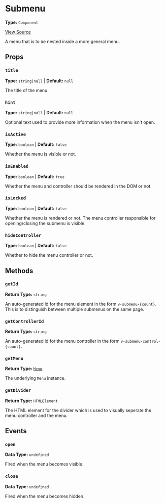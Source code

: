 # Submenu

**Type:** `Component`

[View Source](../../../../../../vime-player/src/plugins/settings/menu/submenu/Submenu.svelte)

A menu that is to be nested inside a more general menu.

## Props

### `title`

**Type:** `string|null` | **Default:** `null`

The title of the menu.

### `hint`

**Type:** `string|null` | **Default:** `null`

Optional text used to provide more information when the menu isn't open.

### `isActive`

**Type:** `boolean` | **Default:** `false`

Whether the menu is visible or not.

### `isEnabled`

**Type:** `boolean` | **Default:** `true`

Whether the menu and controller should be rendered in the DOM or not.

### `isLocked`

**Type:** `boolean` | **Default:** `false`

Whether the menu is rendered or not. The menu controller responsible for opening/closing the 
submenu is visible.

### `hideController`

**Type:** `boolean` | **Default:** `false`

Whether to hide the menu controller or not.

## Methods

### `getId`

**Return Type:** `string`

An auto-generated id for the menu element in the form `v-submenu-{count}`. This is to distinguish
between multiple submenus on the same page.

### `getControllerId`

**Return Type:** `string`

An auto-generated id for the menu controller in the form `v-submenu-control-{count}`.

### `getMenu`

**Return Type:** [`Menu`](../menu.md)

The underlying `Menu` instance.

### `getDivider`

**Return Type:** `HTMLElement`

The HTML element for the divider which is used to visually seperate the menu controller and the menu.

## Events

### `open`

**Data Type:** `undefined`

Fired when the menu becomes visible.

### `close`

**Data Type:** `undefined`

Fired when the menu becomes hidden.